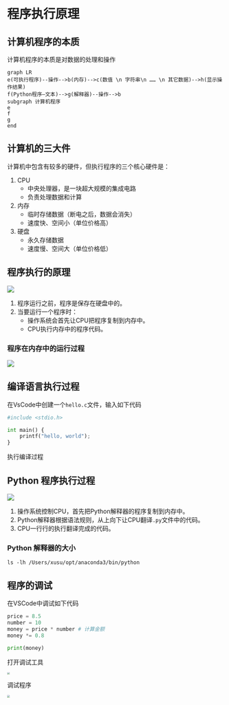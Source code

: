 

# 程序执行原理

## 计算机程序的本质

计算机程序的本质是对数据的处理和操作

```mermaid
graph LR
e(可执行程序)--操作-->b(内存)-->c(数值 \n 字符串\n …… \n 其它数据)-->h(显示操作结果)
f(Python程序—文本)-->g(解释器)--操作-->b
subgraph 计算机程序
e
f
g
end
```

## 计算机的三大件

计算机中包含有较多的硬件，但执行程序的三个核心硬件是：

1. CPU
   * 中央处理器，是一块超大规模的集成电路
   * 负责处理数据和计算
2. 内存
   * 临时存储数据（断电之后，数据会消失）
   * 速度快、空间小（单位价格高）
3. 硬盘
   * 永久存储数据
   * 速度慢、空间大（单位价格低）

## 程序执行的原理

![](https://raw.githubusercontent.com/hughxusu/lesson-py/developing/_images/base/pppcHEV.jpg)

1. 程序运行之前，程序是保存在硬盘中的。
2. 当要运行一个程序时：
   * 操作系统会首先让CPU把程序复制到内存中。
   * CPU执行内存中的程序代码。

### 程序在内存中的运行过程

![](https://raw.githubusercontent.com/hughxusu/lesson-py/developing/_images/base/pppcq4U.jpg)

## 编译语言执行过程

在VsCode中创建一个`hello.c`文件，输入如下代码

```python
#include <stdio.h>

int main() {
    printf("hello, world");
}
```

执行编译过程

## Python 程序执行过程

![](https://raw.githubusercontent.com/hughxusu/lesson-py/developing/_images/base/pppcX34.jpg)

1. 操作系统控制CPU，首先把Python解释器的程序复制到内存中。
2. Python解释器根据语法规则，从上向下让CPU翻译`.py`文件中的代码。
3. CPU一行行的执行翻译完成的代码。

### Python 解释器的大小

```shell
ls -lh /Users/xusu/opt/anaconda3/bin/python
```

## 程序的调试

在VSCode中调试如下代码

```python
price = 8.5
number = 10
money = price * number # 计算金额
money *= 0.8

print(money)
```

打开调试工具

<img src="https://raw.githubusercontent.com/hughxusu/lesson-py/developing/_images/base/Xnip2025-05-13_16-19-16.jpg" style="zoom:35%;" />

调试程序

<img src="https://raw.githubusercontent.com/hughxusu/lesson-py/developing/_images/base/Xnip2025-05-13_16-19-16.jpg" style="zoom:35%;" />